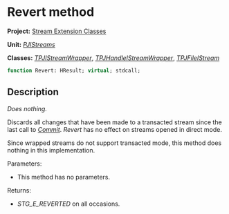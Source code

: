 # Revert method

**Project:** [Stream Extension Classes](../API.md)

**Unit:** [_PJIStreams_](./PJIStreams.md)

**Classes:** [_TPJIStreamWrapper_](./TPJIStreamWrapper.md), [_TPJHandleIStreamWrapper_](./TPJHandleIStreamWrapper.md), [_TPJFileIStream_](./TPJFileIStream.md)

```pascal
function Revert: HResult; virtual; stdcall;
```

## Description

_Does nothing._

Discards all changes that have been made to a transacted stream since the last call to [_Commit_](TPJIStreamWrapper-Commit.md). _Revert_ has no effect on streams opened in direct mode.

Since wrapped streams do not support transacted mode, this method does nothing in this implementation.

Parameters:

* This method has no parameters.

Returns:

* _STG_E_REVERTED_ on all occasions.
